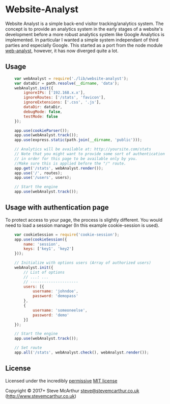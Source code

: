 
# Website-Analyst
Website Analyst is a simple back-end visitor tracking/analytics system. The concept is to provide an analytics system in the early stages of a website's development before a more robust analytics system like Google Analytics is implemented. In particular I wanted a simple system independant of third parties and especially Google. This started as a port from the node module [web-analyst](https://www.npmjs.com/package/web-analyst), however, it has now diverged quite a lot.


## Usage
```javascript
    var webAnalyst = require('./lib/website-analyst');
    var dataDir = path.resolve(__dirname, 'data');
    webAnalyst.init({
        ignoreIPs: ['192.168.x.x'],
        ignoreRoutes: ['/stats', 'favicon'],
        ignoreExtensions: ['.css', '.js'],
        dataDir: dataDir,
        debugMode: false,
        testMode: false
    });

    app.use(cookieParser());
    app.use(webAnalyst.track());
    app.use(express.static(path.join(__dirname, 'public')));

    // Analytics will be available at: http://yoursite.com/stats
    // Note that you might want to provide some sort of authentication
    // in order for this page to be available only by you.
    //Make sure this is applied before the "/" route.
    app.get('/stats', webAnalyst.render());
    app.use('/', routes);
    app.use('/users', users);

    // Start the engine
    app.use(webAnalyst.track());
```

## Usage with authentication page

To protect access to your page, the process is slightly different.
You would need to load a session manager (In this example cookie-session is used).
    
```javascript
    var cookieSession = require('cookie-session');
    app.use(cookieSession({
        name: 'session',
        keys: ['key1', 'key2']
    }));

    // Initialize with options users (Array of authorized users)
    webAnalyst.init({
        // List of options
        // ...: ...
        // ---------------------
        users: [{
            username: 'johndoe',
            password: 'demopass'
        },
        {
            username: 'someoneelse',
            password: 'demo'
        }]
    });

    // Start the engine
    app.use(webAnalyst.track());

    // Set route
    app.all('/stats', webAnalyst.check(), webAnalyst.render());
```  

## License

Licensed under the incredibly [permissive](http://en.wikipedia.org/wiki/Permissive_free_software_licence) [MIT license](http://creativecommons.org/licenses/MIT/)

Copyright &copy; 2017+ Steve McArthur <steve@stevemcarthur.co.uk> (http://www.stevemcarthur.co.uk)



